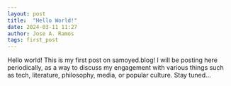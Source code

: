 ```yaml
---
layout: post
title:  "Hello World!"
date: 2024-03-11 11:27
author: Jose A. Ramos
tags: first_post
---
```


Hello world! This is my first post on samoyed.blog! I will be posting here periodically, as a way to discuss my engagement with various things such as tech, literature, philosophy, media, or popular culture. Stay tuned...